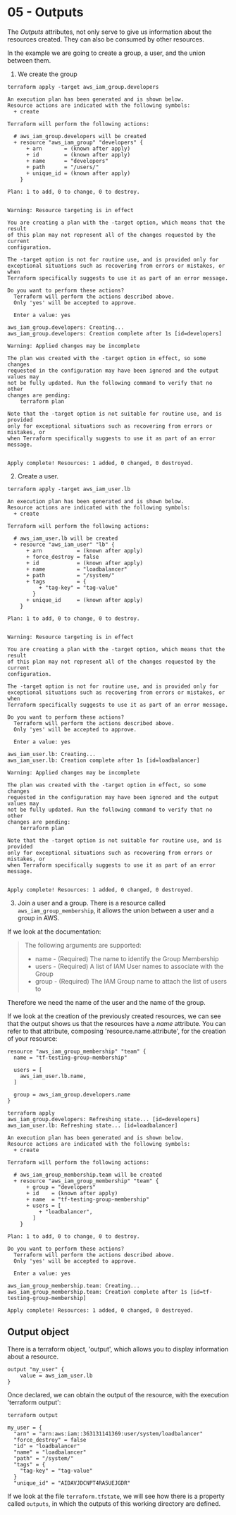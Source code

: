 # 05 - Outputs
The _Outputs_ attributes, not only serve to give us information about the resources created.
They can also be consumed by other resources.

In the example we are going to create a group, a user, and the union between them.

1. We create the group
```
terraform apply -target aws_iam_group.developers

An execution plan has been generated and is shown below.
Resource actions are indicated with the following symbols:
  + create

Terraform will perform the following actions:

  # aws_iam_group.developers will be created
  + resource "aws_iam_group" "developers" {
      + arn       = (known after apply)
      + id        = (known after apply)
      + name      = "developers"
      + path      = "/users/"
      + unique_id = (known after apply)
    }

Plan: 1 to add, 0 to change, 0 to destroy.


Warning: Resource targeting is in effect

You are creating a plan with the -target option, which means that the result
of this plan may not represent all of the changes requested by the current
configuration.

The -target option is not for routine use, and is provided only for
exceptional situations such as recovering from errors or mistakes, or when
Terraform specifically suggests to use it as part of an error message.

Do you want to perform these actions?
  Terraform will perform the actions described above.
  Only 'yes' will be accepted to approve.

  Enter a value: yes

aws_iam_group.developers: Creating...
aws_iam_group.developers: Creation complete after 1s [id=developers]

Warning: Applied changes may be incomplete

The plan was created with the -target option in effect, so some changes
requested in the configuration may have been ignored and the output values may
not be fully updated. Run the following command to verify that no other
changes are pending:
    terraform plan

Note that the -target option is not suitable for routine use, and is provided
only for exceptional situations such as recovering from errors or mistakes, or
when Terraform specifically suggests to use it as part of an error message.


Apply complete! Resources: 1 added, 0 changed, 0 destroyed.
```

2. Create a user.
```
terraform apply -target aws_iam_user.lb 

An execution plan has been generated and is shown below.
Resource actions are indicated with the following symbols:
  + create

Terraform will perform the following actions:

  # aws_iam_user.lb will be created
  + resource "aws_iam_user" "lb" {
      + arn           = (known after apply)
      + force_destroy = false
      + id            = (known after apply)
      + name          = "loadbalancer"
      + path          = "/system/"
      + tags          = {
          + "tag-key" = "tag-value"
        }
      + unique_id     = (known after apply)
    }

Plan: 1 to add, 0 to change, 0 to destroy.


Warning: Resource targeting is in effect

You are creating a plan with the -target option, which means that the result
of this plan may not represent all of the changes requested by the current
configuration.

The -target option is not for routine use, and is provided only for
exceptional situations such as recovering from errors or mistakes, or when
Terraform specifically suggests to use it as part of an error message.

Do you want to perform these actions?
  Terraform will perform the actions described above.
  Only 'yes' will be accepted to approve.

  Enter a value: yes

aws_iam_user.lb: Creating...
aws_iam_user.lb: Creation complete after 1s [id=loadbalancer]

Warning: Applied changes may be incomplete

The plan was created with the -target option in effect, so some changes
requested in the configuration may have been ignored and the output values may
not be fully updated. Run the following command to verify that no other
changes are pending:
    terraform plan

Note that the -target option is not suitable for routine use, and is provided
only for exceptional situations such as recovering from errors or mistakes, or
when Terraform specifically suggests to use it as part of an error message.


Apply complete! Resources: 1 added, 0 changed, 0 destroyed.
```

3. Join a user and a group. 
There is a resource called `aws_iam_group_membership`, it allows the union between a user and a group in AWS.

If we look at the documentation:
> The following arguments are supported:
> - name - (Required) The name to identify the Group Membership
> - users - (Required) A list of IAM User names to associate with the Group
> - group - (Required) The IAM Group name to attach the list of users to

Therefore we need the name of the user and the name of the group.

If we look at the creation of the previously created resources, we can see that the output shows us that the resources have a _name_ attribute.
You can refer to that attribute, composing 'resource.name.attribute', for the creation of your resource:

```
resource "aws_iam_group_membership" "team" {
  name = "tf-testing-group-membership"

  users = [
    aws_iam_user.lb.name,
  ]

  group = aws_iam_group.developers.name
}
```

```
terraform apply                                  
aws_iam_group.developers: Refreshing state... [id=developers]
aws_iam_user.lb: Refreshing state... [id=loadbalancer]

An execution plan has been generated and is shown below.
Resource actions are indicated with the following symbols:
  + create

Terraform will perform the following actions:

  # aws_iam_group_membership.team will be created
  + resource "aws_iam_group_membership" "team" {
      + group = "developers"
      + id    = (known after apply)
      + name  = "tf-testing-group-membership"
      + users = [
          + "loadbalancer",
        ]
    }

Plan: 1 to add, 0 to change, 0 to destroy.

Do you want to perform these actions?
  Terraform will perform the actions described above.
  Only 'yes' will be accepted to approve.

  Enter a value: yes

aws_iam_group_membership.team: Creating...
aws_iam_group_membership.team: Creation complete after 1s [id=tf-testing-group-membership]

Apply complete! Resources: 1 added, 0 changed, 0 destroyed.
```

## Output object
There is a terraform object, 'output', which allows you to display information about a resource.

```
output "my_user" {
    value = aws_iam_user.lb
}
```

Once declared, we can obtain the output of the resource, with the execution 'terraform output':

```
terraform output 

my_user = {
  "arn" = "arn:aws:iam::363131141369:user/system/loadbalancer"
  "force_destroy" = false
  "id" = "loadbalancer"
  "name" = "loadbalancer"
  "path" = "/system/"
  "tags" = {
    "tag-key" = "tag-value"
  }
  "unique_id" = "AIDAVJDCNPT4RA5UEJGDR"
```

If we look at the file `terraform.tfstate`, we will see how there is a property called `outputs`, in which the outputs of this working directory are defined.

